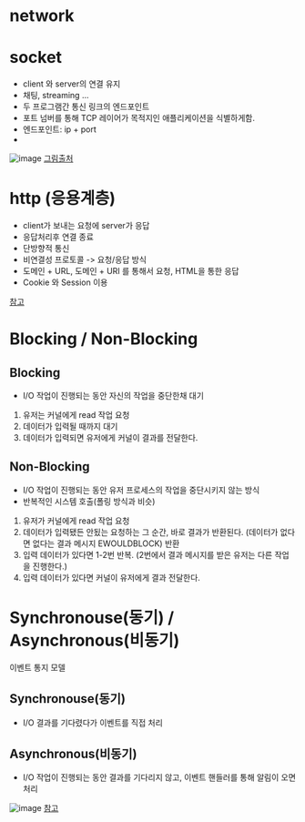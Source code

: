 # network

# socket


- client 와 server의 연결 유지 
- 채팅, streaming ...
- 두 프로그램간 통신 링크의 엔드포인트
- 포트 넘버를 통해 TCP 레이어가 목적지인 애플리케이션을 식별하게함.
- 엔드포인트: ip + port
- 

![image](https://user-images.githubusercontent.com/43734014/122633471-d864ca80-d113-11eb-8721-0c2230b8cf3a.png)
[그림출처](https://aronglife.tistory.com/entry/NetworkTCPIP-%EC%86%8C%EC%BC%93%ED%94%84%EB%A1%9C%EA%B7%B8%EB%9E%98%EB%B0%8D4%EC%9C%88%EB%8F%84%EC%9A%B0-%EC%84%9C%EB%B2%84-%EA%B5%AC%ED%98%84?category=910808)



# http (응용계층)


- client가 보내는 요청에 server가 응답 
- 응답처리후 연결 종료
- 단방향적 통신
- 비연결성 프로토콜 -> 요청/응답 방식
- 도메인 + URL, 도메인 + URI 를 통해서 요청, HTML을 통한 응답
- Cookie 와 Session 이용

[참고](https://velog.io/@doomchit_3/Internet-HTTP-%EA%B0%9C%EB%85%90%EC%B0%A8%EB%A0%B7-IMBETPY)

# Blocking / Non-Blocking

## Blocking
- I/O 작업이 진행되는 동안 자신의 작업을 중단한채 대기

1. 유저는 커널에게 read 작업 요청
2. 데이터가 입력될 때까지 대기
3. 데이터가 입력되면 유저에게 커널이 결과를 전달한다.


## Non-Blocking
- I/O 작업이 진행되는 동안 유저 프로세스의 작업을 중단시키지 않는 방식
- 반복적인 시스템 호출(폴링 방식과 비슷)

1. 유저가 커널에게 read 작업 요청
2. 데이터가 입력됐든 안됬는 요청하는 그 순간, 바로 결과가 반환된다. (데이터가 없다면 없다는 결과 메시지 EWOULDBLOCK) 반환
3. 입력 데이터가 있다면 1-2번 반복. (2번에서 결과 메시지를 받은 유저는 다른 작업을 진행한다.)
4. 입력 데이터가 있다면 커널이 유저에게 결과 전달한다.

# Synchronouse(동기) / Asynchronous(비동기)
이벤트 통지 모델

## Synchronouse(동기)
- I/O 결과를 기다렸다가 이벤트를 직접 처리

## Asynchronous(비동기)
- I/O 작업이 진행되는 동안 결과를 기다리지 않고, 이벤트 핸들러를 통해 알림이 오면 처리


![image](https://user-images.githubusercontent.com/43734014/123053734-298bfb80-d43f-11eb-8b28-8b0bcd7a7f3c.png)
[참고](https://junshock5.tistory.com/148)
